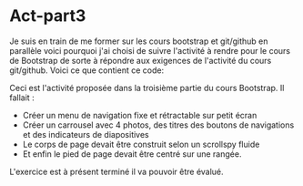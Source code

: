 # Act-part3
Je suis en train de me former sur les cours bootstrap et git/github en parallèle voici pourquoi j'ai choisi de suivre l'activité à rendre pour le cours de Bootstrap de sorte à répondre aux exigences de l'activité du cours git/github. Voici ce que contient ce code:

Ceci est l'activité proposée dans la troisième partie du cours Bootstrap.
Il fallait :
- Créer un menu de navigation fixe et rétractable sur petit écran
- Créer un carrousel avec 4 photos, des titres des boutons de navigations et des indicateurs de diapositives
- Le corps de page devait être construit selon un scrollspy fluide
- Et enfin le pied de page devait être centré sur une rangée.

L'exercice est à présent terminé il va pouvoir être évalué.
